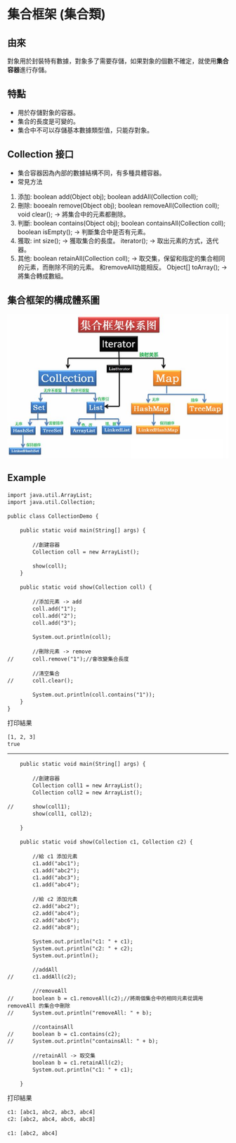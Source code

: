 # 集合框架 (集合類)

## 由來
對象用於封裝特有數據，對象多了需要存儲，如果對象的個數不確定，就使用**集合容器**進行存儲。

## 特點
- 用於存儲對象的容器。
- 集合的長度是可變的。
- 集合中不可以存儲基本數據類型值，只能存對象。

## Collection 接口
- 集合容器因為內部的數據結構不同，有多種具體容器。
- 常見方法
1. 添加:
boolean add(Object obj);
boolean addAll(Collection coll);
2. 刪除:
booealn remove(Object obj);
boolean removeAll(Collection coll);
void clear(); -> 將集合中的元素都刪除。
3. 判斷:
boolean contains(Object obj);
boolean containsAll(Collection coll);
boolean isEmpty(); -> 判斷集合中是否有元素。
4. 獲取:
int size(); -> 獲取集合的長度。
iterator(); -> 取出元素的方式，迭代器。
5. 其他:
boolean retainAll(Collection coll); -> 取交集，保留和指定的集合相同的元素，而刪除不同的元素。
和removeAll功能相反。
Object[] toArray(); -> 將集合轉成數組。

## 集合框架的構成體系圖
![](https://github.com/jack870131/Markdown-Pic/blob/master/Picture/Collection.jpg)

## Example
```
import java.util.ArrayList;
import java.util.Collection;

public class CollectionDemo {

	public static void main(String[] args) {
		
		//創建容器
		Collection coll = new ArrayList();
		
		show(coll);
	}
	
	public static void show(Collection coll) {
		
		//添加元素 -> add
		coll.add("1");
		coll.add("2");
		coll.add("3");
		
		System.out.println(coll);
		
		//刪除元素 -> remove
//		coll.remove("1");//會改變集合長度
		
		//清空集合
//		coll.clear();
		
		System.out.println(coll.contains("1"));
	}
}
```
打印結果
```
[1, 2, 3]
true
```
---
```
	public static void main(String[] args) {
		
		//創建容器
		Collection coll1 = new ArrayList();
		Collection coll2 = new ArrayList();
		
//		show(coll1);
		show(coll1, coll2);
		
	}
	
	public static void show(Collection c1, Collection c2) {
		
		//給 c1 添加元素
		c1.add("abc1");
		c1.add("abc2");
		c1.add("abc3");
		c1.add("abc4");
		
		//給 c2 添加元素
		c2.add("abc2");
		c2.add("abc4");
		c2.add("abc6");
		c2.add("abc8");
		
		System.out.println("c1: " + c1);
		System.out.println("c2: " + c2);
		System.out.println();

		//addAll
//		c1.addAll(c2);
		
		//removeAll
//		boolean b = c1.removeAll(c2);//將兩個集合中的相同元素從調用 removeAll 的集合中刪除
//		System.out.println("removeAll: " + b);
		
		//containsAll
//		boolean b = c1.contains(c2);
//		System.out.println("containsAll: " + b);
		
		//retainAll -> 取交集
		boolean b = c1.retainAll(c2);
		System.out.println("c1: " + c1);
		
	}
```
打印結果
```
c1: [abc1, abc2, abc3, abc4]
c2: [abc2, abc4, abc6, abc8]

c1: [abc2, abc4]
```
